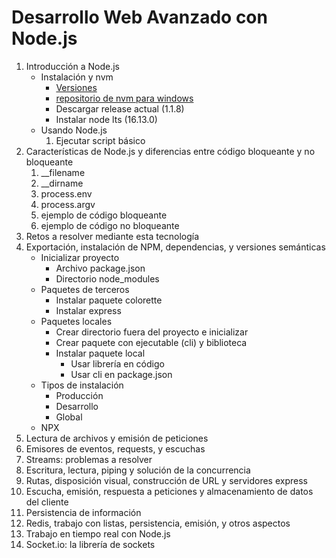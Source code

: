 # Desarrollo Web Avanzado con Node.js

1. Introducción a Node.js
    - Instalación y nvm
        - [Versiones](https://nodejs.org/es/about/releases/)
        - [repositorio de nvm para windows](https://github.com/coreybutler/nvm-windows)
        - Descargar release actual (1.1.8)
        - Instalar node lts (16.13.0)
    - Usando Node.js
        1. Ejecutar script básico
2. Características de Node.js y diferencias entre código bloqueante y no bloqueante
    1. __filename
    2. __dirname
    3. process.env
    4. process.argv
    5. ejemplo de código bloqueante
    6. ejemplo de código no bloqueante
3. Retos a resolver mediante esta tecnología
4. Exportación, instalación de NPM, dependencias, y versiones semánticas
    - Inicializar proyecto
        - Archivo package.json
        - Directorio node_modules
    - Paquetes de terceros
        - Instalar paquete colorette
        - Instalar express
    - Paquetes locales
        - Crear directorio fuera del proyecto e inicializar
        - Crear paquete con ejecutable (cli) y biblioteca
        - Instalar paquete local
            - Usar librería en código
            - Usar cli en package.json
    - Tipos de instalación
        - Producción
        - Desarrollo
        - Global
    - NPX
5. Lectura de archivos y emisión de peticiones
6. Emisores de eventos, requests, y escuchas
7. Streams: problemas a resolver
8. Escritura, lectura, piping y solución de la concurrencia
9. Rutas, disposición visual, construcción de URL y servidores express
10. Escucha, emisión, respuesta a peticiones y almacenamiento de datos del cliente
11. Persistencia de información
12. Redis, trabajo con listas, persistencia, emisión, y otros aspectos
13. Trabajo en tiempo real con Node.js
14. Socket.io: la librería de sockets
